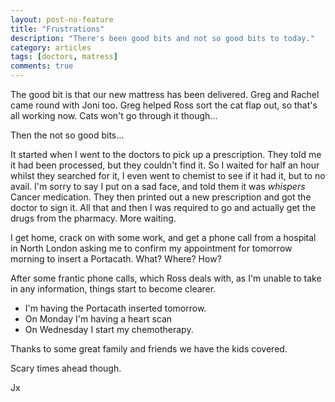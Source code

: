 ```yaml
---
layout: post-no-feature
title: "Frustrations"
description: "There's been good bits and not so good bits to today."
category: articles
tags: [doctors, matress]
comments: true
---
```


The good bit is that our new mattress has been delivered.  Greg and Rachel came round with Joni too.  Greg helped Ross sort the cat flap out, so that's all working now.  Cats won't go through it though...

Then the not so good bits...

It started when I went to the doctors to pick up a prescription.  They told me it had been processed, but they couldn't find it.  So I waited for half an hour whilst they searched for it, I even went to chemist to see if it had it, but to no avail.  I'm sorry to say I put on a sad face, and told them it was *whispers* Cancer medication.  They then printed out a new prescription and got the doctor to sign it.  All that and then I was required to go and actually get the drugs from the pharmacy.  More waiting.

I get home, crack on with some work, and get a phone call from a hospital in North London asking me to confirm my appointment for tomorrow morning to insert a Portacath. What? Where? How?

After some frantic phone calls, which Ross deals with, as I'm unable to take in any information, things start to become clearer.

* I'm having the Portacath inserted tomorrow.
* On Monday I'm having a heart scan
* On Wednesday I start my chemotherapy.

Thanks to some great family and friends we have the kids covered.

Scary times ahead though.

Jx